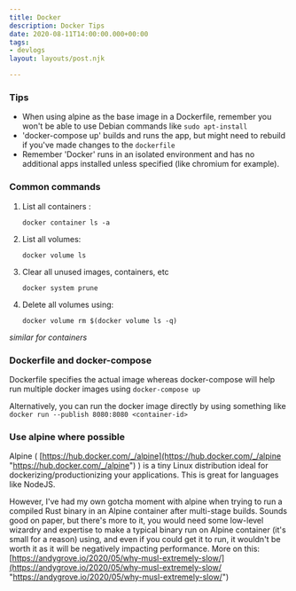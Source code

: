 ```yaml
---
title: Docker
description: Docker Tips
date: 2020-08-11T14:00:00.000+00:00
tags:
- devlogs
layout: layouts/post.njk

---
```

### Tips

* When using alpine as the base image in a Dockerfile, remember you won't be able to use Debian commands like `sudo apt-install`
* 'docker-compose up' builds and runs the app, but might need to rebuild if you've made changes to the `dockerfile`
* Remember 'Docker' runs in an isolated environment and has no additional apps installed unless specified (like chromium for example).

### Common commands

1. List all containers :

       docker container ls -a
2. List all volumes:

       docker volume ls
3. Clear all unused images, containers, etc

       docker system prune
4. Delete all volumes using:

       docker volume rm $(docker volume ls -q)

_similar for containers_

### Dockerfile and docker-compose

Dockerfile specifies the actual image whereas docker-compose will help run multiple docker images using `docker-compose up`

Alternatively, you can run the docker image directly by using something like `docker run --publish 8080:8080 <container-id>`

### Use alpine where possible

Alpine ( [https://hub.docker.com/_/alpine](https://hub.docker.com/_/alpine "https://hub.docker.com/_/alpine") ) is a tiny Linux distribution ideal for dockerizing/productionizing your applications. This is great for languages like NodeJS. 

However, I've had my own gotcha moment with alpine when trying to run a compiled Rust binary in an Alpine container after multi-stage builds. Sounds good on paper, but there's more to it, you would need some low-level wizardry and expertise to make a typical binary run on Alpine container (it's small for a reason) using, and even if you could get it to run, it wouldn't be worth it as it will be negatively impacting performance. More on this: [https://andygrove.io/2020/05/why-musl-extremely-slow/](https://andygrove.io/2020/05/why-musl-extremely-slow/ "https://andygrove.io/2020/05/why-musl-extremely-slow/")